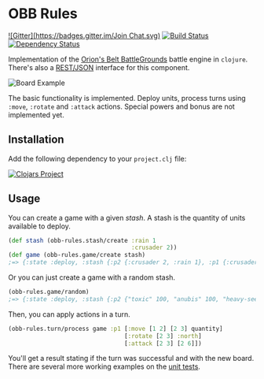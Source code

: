 # OBB Rules
[![Gitter](https://badges.gitter.im/Join Chat.svg)](https://gitter.im/orionsbelt-battlegrounds/open-source?utm_source=badge&utm_medium=badge&utm_campaign=pr-badge&utm_content=badge) [![Build Status](https://travis-ci.org/orionsbelt-battlegrounds/obb-rules.svg)](https://travis-ci.org/orionsbelt-battlegrounds/obb-rules) [![Dependency Status](https://www.versioneye.com/user/projects/54524ea830a8fe3fcb000004/badge.svg?style=flat)](https://www.versioneye.com/user/projects/54524ea830a8fe3fcb000004)

Implementation of the [Orion's Belt BattleGrounds](https://github.com/orionsbelt-battlegrounds) battle engine in `clojure`. There's also a [REST/JSON](https://github.com/orionsbelt-battlegrounds/obb-rules-api) interface for this component.

![Board Example](https://raw.github.com/orionsbelt-battlegrounds/battle-engine-ai/master/doc/SampleBoard.jpeg)

The basic functionality is implemented. Deploy units, process turns using `:move`, `:rotate` and `:attack` actions. Special powers and bonus are not implemented yet.

## Installation

Add the following dependency to your `project.clj` file:

[![Clojars Project](http://clojars.org/obb-rules/latest-version.svg)](http://clojars.org/obb-rules)

## Usage

You can create a game with a given _stash_. A stash is the quantity of units available to deploy.

```clojure
(def stash (obb-rules.stash/create :rain 1 
                                   :crusader 2))
(def game (obb-rules.game/create stash)
;=> {:state :deploy, :stash {:p2 {:crusader 2, :rain 1}, :p1 {:crusader 2, :rain 1}}, :width 8, :height 8, :elements {}}
```

Or you can just create a game with a random stash.

```clojure
(obb-rules.game/random)
;=> {:state :deploy, :stash {:p2 {"toxic" 100, "anubis" 100, "heavy-seeker" 25, "nova" 25, "kamikaze" 50, "scarab" 50, "worm" 50, "crusader" 25}, :p1 {"toxic" 100, "anubis" 100, "heavy-seeker" 25, "nova" 25, "kamikaze" 50, "scarab" 50, "worm" 50, "crusader" 25}}, :width 8, :height 8, :elements {}}
```

Then, you can apply actions in a turn. 

```clojure
(obb-rules.turn/process game :p1 [:move [1 2] [2 3] quantity]
                                 [:rotate [2 3] :north]
                                 [:attack [2 3] [2 6]])
```

You'll get a result stating if the turn was successful and with the new board. There are several more working examples on the [unit tests](https://github.com/orionsbelt-battlegrounds/obb-rules/tree/master/test/obb_rules).
